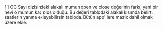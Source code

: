 [ ]  OC
Sayı dizisindeki alakalı mumun open ve close değerinin farkı, yani bir nevi o mumun kaç pips olduğu. Bu değeri tablodaki alakalı kısımda belirt. saatlerin yanına ekleyebilirsin tabloda. Bütün app' lere matrix dahil olmak üzere ekle.